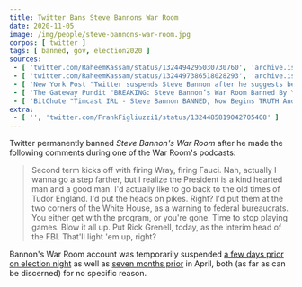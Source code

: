 ```yaml
---
title: Twitter Bans Steve Bannons War Room
date: 2020-11-05
image: /img/people/steve-bannons-war-room.jpg
corpos: [ twitter ]
tags: [ banned, gov, election2020 ]
sources:
 - [ 'twitter.com/RaheemKassam/status/1324494295030730760', 'archive.is/wWtDv' ]
 - [ 'twitter.com/RaheemKassam/status/1324497386518028293', 'archive.is/24Eq9' ]
 - [ 'New York Post "Twitter suspends Steve Bannon after he suggests beheading Fauci and Wray" by Ben Feuerherd (6 Nov 2020)', 'archive.is/PPOZ3' ]
 - [ 'The Gateway Pundit "BREAKING: Steve Bannon’s War Room Banned By YouTube and Twitter, at Nearly the Same Time" by Cassandra Fairbanks (5 Nov 2020)', 'archive.is/aNZ81' ]
 - [ 'BitChute "Timcast IRL - Steve Bannon BANNED, Now Begins TRUTH And Reconciliation Panels" by @Timcast (6 Nov 2020)', 'www.bitchute.com/video/OKW-coLNF7o/' ]
extra:
 - [ '', 'twitter.com/FrankFigliuzzi1/status/1324485819042705408' ]
---
```


Twitter permanently banned _Steve Bannon's War Room_ after he made
the following comments during one of the War Room's podcasts:

> Second term kicks off with firing Wray, firing Fauci. Nah, actually I wanna
> go a step farther, but I realize the President is a kind hearted man and a
> good man. I'd actually like to go back to the old times of Tudor England. I'd
> put the heads on pikes. Right? I'd put them at the two corners of the White
> House, as a warning to federal bureaucrats. You either get with the program,
> or you're gone. Time to stop playing games. Blow it all up. Put Rick Grenell,
> today, as the interim head of the FBI. That'll light 'em up, right?

Bannon's War Room account was temporarily suspended [a few days prior on
election night](/e/twitter-suspends-steve-bannons-war-room/) as well as
[seven months prior](https://reclaimthenet.org/twitter-suspends-war-room-pandemic/)
in April, both (as far as can be discerned) for no specific reason.
